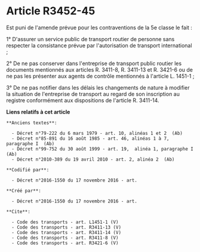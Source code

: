 # Article R3452-45

Est puni de l'amende prévue pour les contraventions de la 5e classe le fait : 

1° D'assurer un service public de transport routier de personne sans respecter la consistance prévue par l'autorisation de
transport international ; 

2° De ne pas conserver dans l'entreprise de transport public routier les documents mentionnés aux articles R. 3411-8, R.
3411-13 et R. 3421-6 ou de ne pas les présenter aux agents de contrôle mentionnés à l'article L. 1451-1 ; 

3° De ne pas notifier dans les délais les changements de nature à modifier la situation de l'entreprise de transport au
regard de son inscription au registre conformément aux dispositions de l'article R. 3411-14.

**Liens relatifs à cet article**

	**Anciens textes**:

	  - Décret n°79-222 du 6 mars 1979 - art. 10, alinéas 1 et 2  (Ab)
	  - Décret n°85-891 du 16 août 1985 - art. 46, alinéas 1 à 7, paragraphe I  (Ab)
	  - Décret n°99-752 du 30 août 1999 - art. 19,  alinéa 1, paragraphe I  (Ab)
	  - Décret n°2010-389 du 19 avril 2010 - art. 2, alinéa 2  (Ab)

	**Codifié par**:

	  - Décret n°2016-1550 du 17 novembre 2016 - art.

	**Créé par**:

	  - Décret n°2016-1550 du 17 novembre 2016 - art.

	**Cite**:

	  - Code des transports - art. L1451-1 (V)
	  - Code des transports - art. R3411-13 (V)
	  - Code des transports - art. R3411-14 (V)
	  - Code des transports - art. R3411-8 (V)
	  - Code des transports - art. R3421-6 (V)
